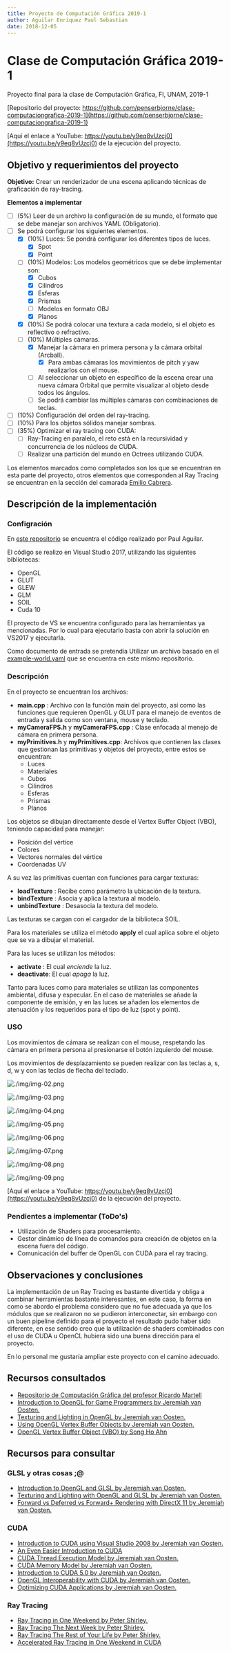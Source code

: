 ```yaml
---
title: Proyecto de Computación Gráfica 2019-1
author: Aguilar Enriquez Paul Sebastian
date: 2018-12-05
---
```


# Clase de Computación Gráfica 2019-1
Proyecto final para la clase de Computación Gráfica, FI, UNAM, 2019-1

[Repositorio del proyecto: https://github.com/penserbjorne/clase-computaciongrafica-2019-1](https://github.com/penserbjorne/clase-computaciongrafica-2019-1)

[Aquí el enlace a YouTube: https://youtu.be/y9eq8vUzcj0](https://youtu.be/y9eq8vUzcj0) de la ejecución del proyecto.

## Objetivo y requerimientos del proyecto

**Objetivo:** Crear un renderizador de una escena aplicando técnicas de graficación de ray-tracing.

**Elementos a implementar**

- [ ] (5%) Leer de un archivo la configuración de su mundo, el formato que se debe manejar son archivos YAML (Obligatorio).
- [ ] Se podrá configurar los siguientes elementos.
  - [x] (10%) Luces: Se pondrá configurar los diferentes tipos de luces.
    - [x] Spot
    - [x] Point
  - [ ] (10%) Modelos: Los modelos geométricos que se debe implementar son:
    - [x] Cubos
    - [x] Cilindros
    - [x] Esferas
    - [x] Prismas
    - [ ] Modelos en formato OBJ
    - [x] Planos
  - [x] (10%) Se podrá colocar una textura a cada modelo, si el objeto es reflectivo o refractivo.
  - [ ] (10%) Múltiples cámaras.
    - [x] Manejar la cámara en primera persona y la cámara orbital (Arcball).
      - [x] Para ambas cámaras los movimientos de pitch y yaw realizarlos con el mouse.
    - [ ] Al seleccionar un objeto en específico de la escena crear una nueva cámara Orbital que permite visualizar al objeto desde todos los ángulos.
    - [ ] Se podrá cambiar las múltiples cámaras con combinaciones de teclas.
 - [ ] (10%) Configuración del orden del ray-tracing.
 - [ ] (10%) Para los objetos sólidos manejar sombras.
 - [ ] (35%) Optimizar el ray tracing con CUDA:
   - [ ] Ray-Tracing en paralelo, el reto está en la recursividad y concurrencia de los núcleos de CUDA.
   - [ ] Realizar una partición del mundo en Octrees utilizando CUDA.

Los elementos marcados como completados son los que se encuentran en esta parte del proyecto, otros elementos que corresponden al Ray Tracing se encuentran en la sección del camarada [Emilio Cabrera](https://github.com/emilio1625/raytracing).

## Descripción de la implementación

### Configración

En [este repositorio](https://github.com/penserbjorne/clase-computaciongrafica-2019-1) se encuentra el código realizado por Paul Aguilar.

El código se realizo en Visual Studio 2017, utilizando las siguientes bibliotecas:

- OpenGL
- GLUT
- GLEW
- GLM
- SOIL
- Cuda 10

El proyecto de VS se encuentra configurado para las herramientas ya mencionadas. Por lo cual para ejecutarlo basta con abrir la solución en VS2017 y ejecutarla.

Como documento de entrada se pretendía Utilizar un archivo basado en el [example-world.yaml](./example-world.yaml) que se encuentra en este mismo repositorio.

### Descripción

En el proyecto se encuentran los archivos:

- **main.cpp** : Archivo con la función main del proyecto, así como las funciones que requieren OpenGL y GLUT para el manejo de eventos de entrada y salida como son ventana, mouse y teclado.
- **myCameraFPS.h** y **myCameraFPS.cpp** : Clase enfocada al menejo de cámara en primera persona.
- **myPrimitives.h** y **myPrimitives.cpp**: Archivos que contienen las clases que gestionan las primitivas y objetos del proyecto, entre estos se encuentran:
  - Luces
  - Materiales
  - Cubos
  - Cilindros
  - Esferas
  - Prismas
  - Planos

Los objetos se dibujan directamente desde el Vertex Buffer Object (VBO), teniendo capacidad para manejar:
- Posición del vértice
- Colores
- Vectores normales del vértice
- Coordenadas UV

A su vez las primitivas cuentan con funciones para cargar texturas:

- **loadTexture** : Recibe como parámetro la ubicación de la textura.
- **bindTexture** : Asocia y aplica la textura al modelo.
- **unbindTexture** : Desasocia la textura del modelo.

Las texturas se cargan con el cargador de la biblioteca SOIL.

Para los materiales se utiliza el método **apply** el cual aplica sobre el objeto que se va a dibujar el material.

Para las luces se utilizan los métodos:

- **activate** : El cual _enciende_ la luz.
- **deactivate**: El cual _apaga_ la luz.

Tanto para luces como para materiales se utilizan las componentes ambiental, difusa y especular. En el caso de materiales se añade la componente de emisión, y en las luces se añaden los elementos de atenuación y los requeridos para el tipo de luz (spot y point).

### USO

Los movimientos de cámara se realizan con el mouse, respetando las cámara en primera persona al presionarse el botón izquierdo del mouse.

Los movimientos de desplazamiento se pueden realizar con las teclas a, s, d, w  y con las teclas de flecha del teclado.

![./img/img-02.png](./img/img-02.png)

![./img/img-03.png](./img/img-03.png)

![./img/img-04.png](./img/img-04.png)

![./img/img-05.png](./img/img-05.png)

![./img/img-06.png](./img/img-06.png)

![./img/img-07.png](./img/img-07.png)

![./img/img-08.png](./img/img-08.png)

![./img/img-09.png](./img/img-09.png)

[Aquí el enlace a YouTube: https://youtu.be/y9eq8vUzcj0](https://youtu.be/y9eq8vUzcj0) de la ejecución del proyecto.

### Pendientes a implementar (ToDo's)

- Utilización de Shaders para procesamiento.
- Gestor dinámico de línea de comandos para creación de objetos en la escena fuera del código.
- Comunicación del buffer de OpenGL con CUDA para el ray tracing.

## Observaciones y conclusiones

La implementación de un Ray Tracing es bastante divertida y obliga a combinar herramientas bastante interesantes, en este caso, la forma en como se abordo el problema considero que no fue adecuada ya que los módulos que se realizaron no se pudieron interconectar, sin embargo con un buen pipeline definido para el proyecto el resultado pudo haber sido diferente, en ese sentido creo que la utilización de shaders combinados con el uso de CUDA u OpenCL hubiera sido una buena dirección para el proyecto.

En lo personal me gustaría ampliar este proyecto con el camino adecuado.

## Recursos consultados
- [Repositorio de Computación Gráfica del profesor Ricardo Martell](https://github.com/rmartella/ComputacionGrafica)
- [Introduction to OpenGL for Game Programmers by Jeremiah van Oosten.](https://www.3dgep.com/introduction-opengl/)
- [Texturing and Lighting in OpenGL by Jeremiah van Oosten.](https://www.3dgep.com/texturing-and-lighting-in-opengl/)
- [Using OpenGL Vertex Buffer Objects by Jeremiah van Oosten.](https://www.3dgep.com/using-opengl-vertex-buffer-objects/)
- [OpenGL Vertex Buffer Object (VBO) by Song Ho Ahn](https://www.songho.ca/opengl/gl_vbo.html)

## Recursos para consultar

### GLSL y otras cosas ;@

- [Introduction to OpenGL and GLSL by Jeremiah van Oosten.](https://www.3dgep.com/introduction-to-opengl-and-glsl/)
- [Texturing and Lighting with OpenGL and GLSL by Jeremiah van Oosten.](https://www.3dgep.com/texturing-and-lighting-with-opengl-and-glsl/)
- [Forward vs Deferred vs Forward+ Rendering with DirectX 11 by Jeremiah van Oosten.](https://www.3dgep.com/forward-plus/)

### CUDA

- [Introduction to CUDA using Visual Studio 2008 by Jeremiah van Oosten.](https://www.3dgep.com/introduction-to-cuda-using-visual-studio-2008/)
- [An Even Easier Introduction to CUDA](https://devblogs.nvidia.com/even-easier-introduction-cuda/)
- [CUDA Thread Execution Model by Jeremiah van Oosten.](https://www.3dgep.com/cuda-thread-execution-model/)
- [CUDA Memory Model by Jeremiah van Oosten.](https://www.3dgep.com/cuda-memory-model/)
- [Introduction to CUDA 5.0 by Jeremiah van Oosten.](https://www.3dgep.com/introduction-to-cuda-5-0/)
- [OpenGL Interoperability with CUDA by Jeremiah van Oosten.](https://www.3dgep.com/opengl-interoperability-with-cuda/)
- [Optimizing CUDA Applications by Jeremiah van Oosten.](https://www.3dgep.com/optimizing-cuda-applications/)

### Ray Tracing

- [Ray Tracing in One Weekend by Peter Shirley.](https://github.com/petershirley/raytracinginoneweekend)
- [Ray Tracing The Next Week by Peter Shirley.](https://github.com/petershirley/raytracingthenextweek)
- [Ray Tracing The Rest of Your Life by Peter Shirley.](https://github.com/petershirley/raytracingtherestofyourlife)
- [Accelerated Ray Tracing in One Weekend in CUDA](https://devblogs.nvidia.com/accelerated-ray-tracing-cuda/)
